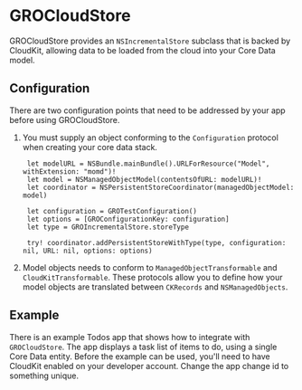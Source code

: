 # GROCloudStore

GROCloudStore provides an `NSIncrementalStore` subclass that is backed by CloudKit, allowing data to be loaded from the cloud into your Core Data model.

## Configuration

There are two configuration points that need to be addressed by your app before using GROCloudStore.

1. You must supply an object conforming to the `Configuration` protocol when creating your core data stack.

		let modelURL = NSBundle.mainBundle().URLForResource("Model", withExtension: "momd")!
		let model = NSManagedObjectModel(contentsOfURL: modelURL)!
		let coordinator = NSPersistentStoreCoordinator(managedObjectModel: model)
	
		let configuration = GROTestConfiguration()
		let options = [GROConfigurationKey: configuration]
		let type = GROIncrementalStore.storeType
            
		try! coordinator.addPersistentStoreWithType(type, configuration: nil, URL: nil, options: options)


2. Model objects needs to conform to `ManagedObjectTransformable` and `CloudKitTransformable`. These protocols allow you to define how your model objects are translated between `CKRecords` and `NSManagedObjects`.

## Example

There is an example Todos app that shows how to integrate with `GROCloudStore`. The app displays a task list of items to do, using a single Core Data entity. Before the example can be used, you'll need to have CloudKit enabled on your developer account. Change the app change id to something unique.

